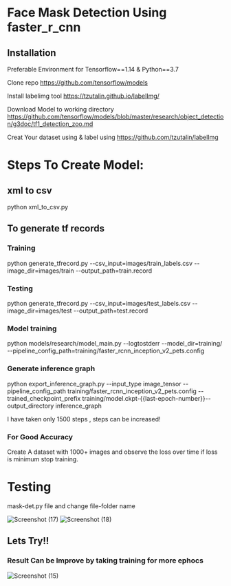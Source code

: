 # Face Mask Detection Using faster_r_cnn


## Installation

Preferable Environment for Tensorflow==1.14 & Python==3.7

Clone repo https://github.com/tensorflow/models

Install labelimg tool https://tzutalin.github.io/labelImg/

Download Model to working directory https://github.com/tensorflow/models/blob/master/research/object_detection/g3doc/tf1_detection_zoo.md

Creat Your dataset using & label using https://github.com/tzutalin/labelImg

# Steps To Create Model:

## xml to csv
python xml_to_csv.py

## To generate tf records
### Training
python generate_tfrecord.py --csv_input=images/train_labels.csv --image_dir=images/train --output_path=train.record

### Testing
python generate_tfrecord.py --csv_input=images/test_labels.csv --image_dir=images/test --output_path=test.record


### Model training 

python models/research/model_main.py --logtostderr --model_dir=training/ --pipeline_config_path=training/faster_rcnn_inception_v2_pets.config
 

### Generate inference graph

python export_inference_graph.py --input_type image_tensor --pipeline_config_path training/faster_rcnn_inception_v2_pets.config --trained_checkpoint_prefix training/model.ckpt-{{last-epoch-number}}--output_directory inference_graph

I have taken only 1500 steps , steps can be increased!

### For Good Accuracy

Create A dataset with 1000+ images and observe the loss over time if loss is minimum stop training.

# Testing 

mask-det.py file and change file-folder name 

![Screenshot (17)](https://user-images.githubusercontent.com/59947941/88922986-9b3ee200-d28e-11ea-9a5b-b96138160ff6.png)
![Screenshot (18)](https://user-images.githubusercontent.com/59947941/88923005-a0039600-d28e-11ea-9b33-dd2b7266e782.png)
## Lets Try!!
### Result Can be Improve by taking training for more ephocs 
![Screenshot (15)](https://user-images.githubusercontent.com/59947941/88923011-a2fe8680-d28e-11ea-81b1-84e32c5bf744.png)


